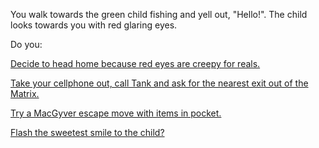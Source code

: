 You walk towards the green child fishing and yell out, "Hello!".
The child looks towards you with red glaring eyes.

Do you:

[Decide to head home because red eyes are creepy for reals.](../journey-to-flaming-tower/home/home.md)

[Take your cellphone out, call Tank and ask for
the nearest exit out of the Matrix.](../journey-to-flaming-tower/exit/exit.md)

[Try a MacGyver escape move with items in pocket.](../../macgyver/macgyver.md)

[Flash the sweetest smile to the child?](../../smile/smile-to-child.md)
